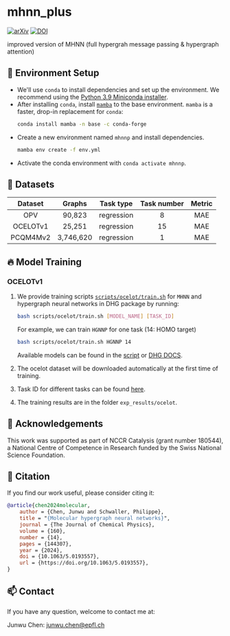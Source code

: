 # mhnn_plus

[![arXiv](https://img.shields.io/badge/arXiv-2312.13136-b31b1b.svg)](https://arxiv.org/abs/2312.13136)
[![DOI](https://img.shields.io/badge/DOI-10.1063/5.0193557-blue.svg)](https://doi.org/10.1063/5.0193557)

improved version of MHNN (full hypergrah message passing &amp; hypergraph attention)

## 🚀 Environment Setup

- We'll use `conda` to install dependencies and set up the environment.
We recommend using the [Python 3.9 Miniconda installer](https://docs.conda.io/en/latest/miniconda.html#linux-installers).
- After installing `conda`, install [`mamba`](https://mamba.readthedocs.io/en/latest/) to the base environment. `mamba` is a faster, drop-in replacement for `conda`:
    ```bash
    conda install mamba -n base -c conda-forge
    ```
- Create a new environment named `mhnnp` and install dependencies.
    ```bash
    mamba env create -f env.yml
    ```
- Activate the conda environment with `conda activate mhnnp`.


## 📌 Datasets

| Dataset  | Graphs    | Task type  | Task number | Metric |
|:--------:|:---------:|:----------:|:-----------:|:------:|
| OPV      | 90,823    | regression | 8           | MAE    |
| OCELOTv1 | 25,251    | regression | 15          | MAE    |
| PCQM4Mv2 | 3,746,620 | regression | 1           | MAE    |


<!-- ### OPV
The [OPV](https://doi.org/10.1063/1.5099132) dataset, named organic photovoltaic dataset, contains 90,823 unique molecules (monomers and soluble small molecules) and their SMILES strings, 3D geometries, and optoelectronic properties from DFT calculations. OPV has four molecular tasks, the energy of highest occupied molecular orbital for the monomer ($\varepsilon_{\rm HOMO}$), the lowest unoccupied molecular orbital of the monomer ($\varepsilon_{\rm LUMO}$), the first excitation energy of the monomer calculated with time-dependent DFT ($\Delta \varepsilon$), and the spectral overlap $I_{overlap}$. In addition, OPV has four polymeric tasks, the polymer $\varepsilon_{\rm HOMO}$, polymer $\varepsilon_{\rm LUMO}$, polymer gap $\Delta \varepsilon$, and optical LUMO $O_{\rm LUMO}$.


### OCELOTv1
The [OCELOTv1](https://doi.org/10.1039/D2SC04676H) dataset contains 25,251 organic $\pi$-conjugated molecules and their electronic, redox, and optical properties computed with the high accuracy DFT/TDDFT calculations. The DFT and TDDFT properties available in the dataset are vertical (VIE) and adiabatic (AIE) ionization energies, vertical (VEA) and adiabatic (AEA) electron affinities, cation (CR) and anion (AR) relaxation energies, HOMO energies (HOMO), LUMO energies (LUMO), HOMO–LUMO energy gaps (H–L), electron (ER) and hole (HR) reorganization energies, and lowest-lying singlet (S0S1) and triplet (S0T1) excitation energies. 

### PCQM4Mv2
[PCQM4Mv2](https://ogb.stanford.edu/docs/lsc/pcqm4mv2/) is a quantum chemistry dataset originally curated under the [PubChemQC project](https://doi.org/10.1021/acs.jcim.7b00083). A meaningful ML task was defined to predict DFT-calculated HOMO-LUMO energy gap of molecules given their 2D molecular graphs. PCQM4Mv2 is unprecedentedly large (> 3.8M graphs) in scale comparing to other labeled graph-level prediction datasets. -->

## 🔥 Model Training

<!-- ### OPV
1. We provide training scripts for `MHNN` and `baselines` under [`scripts/opv`](scripts/opv).
For example, we can train `MHNN` for one task by running:

    ```bash
    bash scripts/opv/mhnn.sh [TASK_ID]
    ```
2. Train a model for all tasks by running:

    ```bash
    bash scripts/opv/run_all_tasks.sh [MODEL_NAME]
    ```
3. The OPV dataset will be downloaded automatically at the first time of training.
4. The model names and task ID for different tasks can be found [here](scripts/opv/run_all_tasks.sh). -->

### OCELOTv1
1. We provide training scripts [`scripts/ocelot/train.sh`](scripts/ocelot/train.sh) for `MHNN` and hypergraph neural networks in DHG package by running:

    ```bash
    bash scripts/ocelot/train.sh [MODEL_NAME] [TASK_ID]
    ```
    For example, we can train `HGNNP` for one task (14: HOMO target)
    ```bash
    bash scripts/ocelot/train.sh HGNNP 14
    ```
    Available models can be found in the [script](scripts/ocelot/train.sh) or [DHG DOCS](https://deephypergraph.readthedocs.io/en/latest/api/models.html#models-on-hypergraph).
2. The ocelot dataset will be downloaded automatically at the first time of training.
3. Task ID for different tasks can be found [here](scripts/ocelot/train.sh).
4. The training results are in the folder `exp_results/ocelot`.


## 🌈 Acknowledgements
This work was supported as part of NCCR Catalysis (grant number 180544), a National Centre of Competence in Research funded by the Swiss National Science Foundation.

## 📝 Citation
If you find our work useful, please consider citing it:
```bibtex
@article{chen2024molecular,
    author = {Chen, Junwu and Schwaller, Philippe},
    title = "{Molecular hypergraph neural networks}",
    journal = {The Journal of Chemical Physics},
    volume = {160},
    number = {14},
    pages = {144307},
    year = {2024},
    doi = {10.1063/5.0193557},
    url = {https://doi.org/10.1063/5.0193557},
}

```

## 📫 Contact
If you have any question, welcome to contact me at:

Junwu Chen: junwu.chen@epfl.ch
